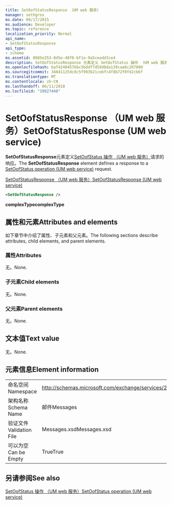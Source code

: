 ```yaml
---
title: SetOofStatusResponse （UM web 服务）
manager: sethgros
ms.date: 09/17/2015
ms.audience: Developer
ms.topic: reference
localization_priority: Normal
api_name:
- SetOofStatusResponse
api_type:
- schema
ms.assetid: 8985e353-8d5e-48f6-bf1e-9a5ceadd3ce4
description: SetOofStatusResponse 元素定义 SetOofStatus 操作 （UM web 服务） 请求的响应。
ms.openlocfilehash: baf42404576bc5bddf7d59d8da139caa6c207080
ms.sourcegitcommit: 34041125dc8c5f993b21cebfc4f8b72f0fd2cb6f
ms.translationtype: MT
ms.contentlocale: zh-CN
ms.lasthandoff: 06/11/2018
ms.locfileid: "19827448"
---
```

# <a name="setoofstatusresponse-um-web-service"></a><span data-ttu-id="6fbe6-103">SetOofStatusResponse （UM web 服务）</span><span class="sxs-lookup"><span data-stu-id="6fbe6-103">SetOofStatusResponse (UM web service)</span></span>

<span data-ttu-id="6fbe6-104">**SetOofStatusResponse**元素定义[SetOofStatus 操作 （UM web 服务）](setoofstatus-operation-um-web-service.md)请求的响应。</span><span class="sxs-lookup"><span data-stu-id="6fbe6-104">The **SetOofStatusResponse** element defines a response to a [SetOofStatus operation (UM web service)](setoofstatus-operation-um-web-service.md) request.</span></span> 
  
[<span data-ttu-id="6fbe6-105">SetOofStatusResponse （UM web 服务）</span><span class="sxs-lookup"><span data-stu-id="6fbe6-105">SetOofStatusResponse (UM web service)</span></span>](setoofstatusresponse-um-web-service.md)
  
```xml
<SetOofStatusResponse />
```

 <span data-ttu-id="6fbe6-106">**complexType**</span><span class="sxs-lookup"><span data-stu-id="6fbe6-106">**complexType**</span></span>
## <a name="attributes-and-elements"></a><span data-ttu-id="6fbe6-107">属性和元素</span><span class="sxs-lookup"><span data-stu-id="6fbe6-107">Attributes and elements</span></span>

<span data-ttu-id="6fbe6-108">如下章节中介绍了属性、子元素和父元素。</span><span class="sxs-lookup"><span data-stu-id="6fbe6-108">The following sections describe attributes, child elements, and parent elements.</span></span>
  
### <a name="attributes"></a><span data-ttu-id="6fbe6-109">属性</span><span class="sxs-lookup"><span data-stu-id="6fbe6-109">Attributes</span></span>

<span data-ttu-id="6fbe6-110">无。</span><span class="sxs-lookup"><span data-stu-id="6fbe6-110">None.</span></span>
  
### <a name="child-elements"></a><span data-ttu-id="6fbe6-111">子元素</span><span class="sxs-lookup"><span data-stu-id="6fbe6-111">Child elements</span></span>

<span data-ttu-id="6fbe6-112">无。</span><span class="sxs-lookup"><span data-stu-id="6fbe6-112">None.</span></span>
  
### <a name="parent-elements"></a><span data-ttu-id="6fbe6-113">父元素</span><span class="sxs-lookup"><span data-stu-id="6fbe6-113">Parent elements</span></span>

<span data-ttu-id="6fbe6-114">无。</span><span class="sxs-lookup"><span data-stu-id="6fbe6-114">None.</span></span>
  
## <a name="text-value"></a><span data-ttu-id="6fbe6-115">文本值</span><span class="sxs-lookup"><span data-stu-id="6fbe6-115">Text value</span></span>

<span data-ttu-id="6fbe6-116">无。</span><span class="sxs-lookup"><span data-stu-id="6fbe6-116">None.</span></span>
  
## <a name="element-information"></a><span data-ttu-id="6fbe6-117">元素信息</span><span class="sxs-lookup"><span data-stu-id="6fbe6-117">Element information</span></span>

|||
|:-----|:-----|
|<span data-ttu-id="6fbe6-118">命名空间</span><span class="sxs-lookup"><span data-stu-id="6fbe6-118">Namespace</span></span>  <br/> |http://schemas.microsoft.com/exchange/services/2006/messages  <br/> |
|<span data-ttu-id="6fbe6-119">架构名称</span><span class="sxs-lookup"><span data-stu-id="6fbe6-119">Schema Name</span></span>  <br/> |<span data-ttu-id="6fbe6-120">邮件</span><span class="sxs-lookup"><span data-stu-id="6fbe6-120">Messages</span></span>  <br/> |
|<span data-ttu-id="6fbe6-121">验证文件</span><span class="sxs-lookup"><span data-stu-id="6fbe6-121">Validation File</span></span>  <br/> |<span data-ttu-id="6fbe6-122">Messages.xsd</span><span class="sxs-lookup"><span data-stu-id="6fbe6-122">Messages.xsd</span></span>  <br/> |
|<span data-ttu-id="6fbe6-123">可以为空</span><span class="sxs-lookup"><span data-stu-id="6fbe6-123">Can be Empty</span></span>  <br/> |<span data-ttu-id="6fbe6-124">True</span><span class="sxs-lookup"><span data-stu-id="6fbe6-124">True</span></span>  <br/> |
   
## <a name="see-also"></a><span data-ttu-id="6fbe6-125">另请参阅</span><span class="sxs-lookup"><span data-stu-id="6fbe6-125">See also</span></span>



[<span data-ttu-id="6fbe6-126">SetOofStatus 操作 （UM web 服务）</span><span class="sxs-lookup"><span data-stu-id="6fbe6-126">SetOofStatus operation (UM web service)</span></span>](setoofstatus-operation-um-web-service.md)

